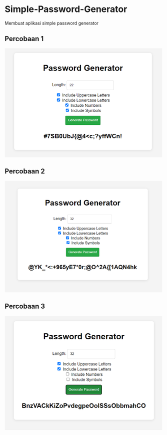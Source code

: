 # Simple-Password-Generator
Membuat aplikasi simple password generator
## Percobaan 1
![Generator1](1.png)
## Percobaan 2
![Generator2](2.png)
## Percobaan 3
![Generator3](3.png)